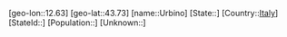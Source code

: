 ﻿---
location: [43.73,12.63]
type: City
tags:
- geo/City


SpocWebEntityId: 35124
isDeleted: false
confidential: public

---
[geo-lon::12.63]
[geo-lat::43.73]
[name::Urbino]
[State::]
[Country::[Italy](geo/Continent/Europe/Italy.md)]
[StateId::]
[Population::]
[Unknown::]

